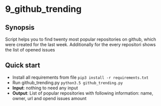 # 9_github_trending

## Synopsis

Script helps you to find twenty most popular repositories on github, which were created for the last week. Additionally for the every repositori shows the list of opened issues

## Quick start

 - Install all requirements from file `pip3 install -r requirements.txt`
 - Run github_trending.py `python3.5 github_trending.py`
 - **Input**: nothing to need any input
 - **Output**: List of popular repositories with following information: name, owner, url and opend issues amount
